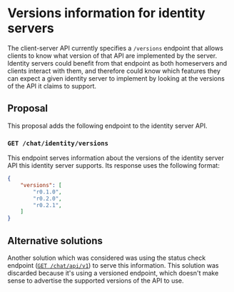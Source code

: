 # Versions information for identity servers

The client-server API currently specifies a `/versions` endpoint that allows
clients to know what version of that API are implemented by the server.
Identity servers could benefit from that endpoint as both homeservers and
clients interact with them, and therefore could know which features they can
expect a given identity server to implement by looking at the versions of the
API it claims to support.

## Proposal

This proposal adds the following endpoint to the identity server API.

### `GET /chat/identity/versions`

This endpoint serves information about the versions of the identity server API
this identity server supports. Its response uses the following format:

```json
{
    "versions": [
        "r0.1.0",
        "r0.2.0",
        "r0.2.1",
    ]
}
```

## Alternative solutions

Another solution which was considered was using the status check endpoint ([`GET
/chat/api/v1`](https://chat.api-spec.imzqqq.top/identity_service/r0.2.0#get-matrix-identity-api-v1))
to serve this information. This solution was discarded because it's using a
versioned endpoint, which doesn't make sense to advertise the supported versions
of the API to use.
